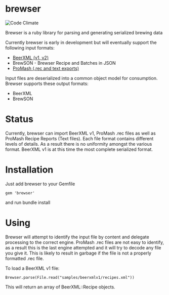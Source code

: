 brewser
=======

![Code Climate](https://codeclimate.com/github/brewpoo/brewser.png "Code Climate")

Brewser is a ruby library for parsing and generating serialized brewing data

Currently brewser is early in development but will eventually support the following input formats:
* [BeerXML (v1, v2)](http://beerxml.org)
* BrewSON - Brewser Recipe and Batches in JSON
* [ProMash (.rec and text exports)](http://www.promash.com)

Input files are deserialized into a common object model for consumption.  Brewser supports these output formats:
* BeerXML
* BrewSON

# Status

Currently, brewser can import BeerXML v1, ProMash .rec files as well as ProMash Recipe Reports (Text files).  Each
file format contains different levels of details.  As a result there is no uniformity amongst the various format.  BeerXML v1
is at this time the most complete serialized format.  

# Installation

Just add brewser to your Gemfile

    gem 'brewser'
  
and run bundle install

# Using 

Brewser will attempt to identify the input file by content and delegate processing to the correct engine.  ProMash .rec files are not easy to identify, as a result this is the last engine attempted and it will try to decode any file you give it.  This is likely to result in garbage if the file is not a properly formatted .rec file.

To load a BeerXML v1 file:

    Brewser.parse(File.read("samples/beerxmlv1/recipes.xml"))
    
This will return an array of BeerXML::Recipe objects.
